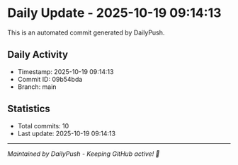 # Daily Update - 2025-10-19 09:14:13

This is an automated commit generated by DailyPush.

## Daily Activity
- Timestamp: 2025-10-19 09:14:13
- Commit ID: 09b54bda
- Branch: main

## Statistics
- Total commits: 10
- Last update: 2025-10-19 09:14:13

---
*Maintained by DailyPush - Keeping GitHub active! 🚀*
